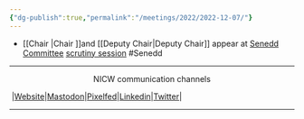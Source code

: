 ```yaml
---
{"dg-publish":true,"permalink":"/meetings/2022/2022-12-07/"}
---
```


- [[Chair \|Chair ]]and [[Deputy Chair\|Deputy Chair]] appear at [Senedd Committee](https://business.senedd.wales/mgIssueHistoryHome.aspx?IId=40478) [scrutiny session](https://nationalinfrastructurecommission.wales/wp-content/uploads/2022/12/2212Pwyllgor.mp4) #Senedd


***
<p style="text-align: center;">NICW communication channels</p>

󠁧 |[Website](https://nationalinfrastructurecommission.wales)|[Mastodon](https://toot.wales/@NICW)|[Pixelfed](https://pix.toot.wales/NICW)|[Linkedin](https://www.linkedin.com/company/26268509/)|[Twitter](https://twitter.com/InfraCommCymru)|
***
